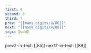 ```yaml
---
first: 9
second: 8
third: 7
prev: "[[many_digits/9/86]]"
next: "[[many_digits/9/88]]"
tags: [odd]
---
```

prev2-in-text: [[85]]
next2-in-text: [[89]]
